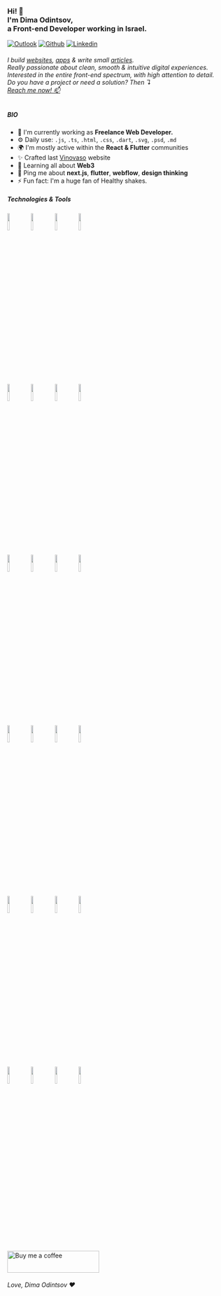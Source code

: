 <h3>
Hi! 👋
<br>
I'm Dima Odintsov,
<br>
a Front-end Developer working in Israel.
</h3>

<!-- Your badges
You can use the website to generate badges: https://shields.io/
-->
[![Outlook](https://img.shields.io/badge/-Outlook-0078D4?style=flat&logo=Microsoft-Outlook&logoColor=white)](mailto:hey@dimaodin.com?subject=I%20wanted%20to%20discuss%20a%20new%20project.&body=Hi!%20My%20name%20is%20_%2C%20and%20i%20want%20a%20brand%20new%20web%20experience!%20%F0%9F%8E%89)
[![Github](https://img.shields.io/badge/-Github-000?style=flat&logo=Github&logoColor=white)](https://github.com/dimaodin)
[![Linkedin](https://img.shields.io/badge/-LinkedIn-blue?style=flat&logo=Linkedin&logoColor=white)](https://www.linkedin.com/in/dimaodin/)

<h6>
I build <a href="https://dimaodin.com">websites</a>,
<a href="https://dimaodin.com">apps</a> &
write small <a href="https://dimaodin.com/blog">articles</a>.
<br>
Really passionate about clean, smooth & intuitive digital experiences.
<br>
Interested in the entire front-end spectrum, with high attention to detail.
<br>
Do you have a project or need a solution? Then ↴<br><a href="mailto:hey@dimaodin.com?subject=I%20wanted%20to%20discuss%20a%20new%20project.&body=Hi!%20My%20name%20is%20_%2C%20and%20i%20want%20a%20brand%20new%20web%20experience!%20%F0%9F%8E%89">Reach me now! 📫</a>
</h6>

##### BIO

- 🏢 I'm currently working as **Freelance Web Developer.**
- ⚙️ Daily use: `.js`, `.ts`, `.html`, `.css`, `.dart`, `.svg`, `.psd`, `.md`
- 🌍 I'm mostly active within the **React & Flutter** communities
- ✨ Crafted last [Vinovaso](https://vinovaso.vercel.app/) website
- 🌱 Learning all about **Web3**
- 💬 Ping me about **next.js**, **flutter**, **webflow**, **design thinking**
- ⚡️ Fun fact: I'm a huge fan of Healthy shakes.
  
##### Technologies & Tools
<p>
  <code><img width="10%" src="https://www.vectorlogo.zone/logos/w3_html5/w3_html5-ar21.svg"></code>
  <code><img width="10%" src="https://www.vectorlogo.zone/logos/typescriptlang/typescriptlang-ar21.svg"></code>
  <code><img width="10%" src="https://www.vectorlogo.zone/logos/javascript/javascript-ar21.svg"></code>
  <code><img width="10%" src="https://www.vectorlogo.zone/logos/reactjs/reactjs-ar21.svg"></code>
  <br />
  <code><img width="10%" src="https://www.vectorlogo.zone/logos/gatsbyjs/gatsbyjs-ar21.svg"></code>
  <code><img width="10%" src="https://www.vectorlogo.zone/logos/w3_css/w3_css-ar21.svg"></code>
  <code><img width="10%" src="https://www.vectorlogo.zone/logos/tailwindcss/tailwindcss-ar21.svg"></code>
  <code><img width="10%" src="https://www.vectorlogo.zone/logos/sass-lang/sass-lang-ar21.svg"></code>
  <br />
  <code><img width="10%" src="https://www.vectorlogo.zone/logos/webflow/webflow-ar21.svg"></code>
  <code><img width="10%" src="https://www.vectorlogo.zone/logos/json/json-ar21.svg"></code>
  <code><img width="10%" src="https://www.vectorlogo.zone/logos/firebase/firebase-ar21.svg"></code>
  <code><img width="10%" src="https://www.vectorlogo.zone/logos/nodejs/nodejs-ar21.svg"></code>
  <br />
  <code><img width="10%" src="https://www.vectorlogo.zone/logos/shopify/shopify-ar21.svg"></code>
  <code><img width="10%" src="https://www.vectorlogo.zone/logos/wordpress/wordpress-ar21.svg"></code>
  <code><img width="10%" src="https://www.vectorlogo.zone/logos/google_analytics/google_analytics-ar21.svg"></code>
  <code><img width="10%" src="https://www.vectorlogo.zone/logos/jquery/jquery-ar21.svg"></code>
  <br />
  <code><img width="10%" src="https://www.vectorlogo.zone/logos/dartlang/dartlang-ar21.svg"></code>
  <code><img width="10%" src="https://www.vectorlogo.zone/logos/flutterio/flutterio-ar21.svg"></code>
  <code><img width="10%" src="https://www.vectorlogo.zone/logos/js_webpack/js_webpack-ar21.svg"></code>
  <code><img width="10%" src="https://www.vectorlogo.zone/logos/git-scm/git-scm-ar21.svg"></code>
  <br />
  <code><img width="10%" src="https://www.vectorlogo.zone/logos/gnu_bash/gnu_bash-ar21.svg"></code>
  <code><img width="10%" src="https://www.vectorlogo.zone/logos/eslint/eslint-ar21.svg"></code>
  <code><img width="10%" src="https://www.vectorlogo.zone/logos/graphql/graphql-ar21.svg"></code>
  <code><img width="10%" src="https://www.vectorlogo.zone/logos/jestjsio/jestjsio-ar21.svg"></code>
</p>

<br>

 <a href="https://www.buymeacoffee.com/dimaodin" target="_blank">
    <img alt="Buy me a coffee" src="https://cdn.buymeacoffee.com/buttons/v2/default-orange.png" height="50" width="210"/>
 </a>

<h6>Love, Dima Odintsov ❤️</h6>
